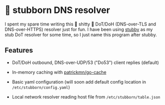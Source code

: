 # 💩 stubborn DNS resolver
I spent my spare time writing this 💩 shitty 💩 DoT/DoH (DNS-over-TLS and DNS-over-HTTPS) resolver just for fun. I have been using [stubby](https://dnsprivacy.org/dns_privacy_daemon_-_stubby/) as my stub DoT resolver for some time, so I just name this program after stubby.

## Features

- DoT/DoH outbound, DNS-over-UDP/53 ("Do53") client replies (default)

- In-memory caching with [patrickmn/go-cache](https://github.com/patrickmn/go-cache)

- Basic yaml configuration (will soon add default config location in `/etc/stubborn/config.yaml`)

- Local network resolver reading host file from `/etc/stubborn/table.json`
